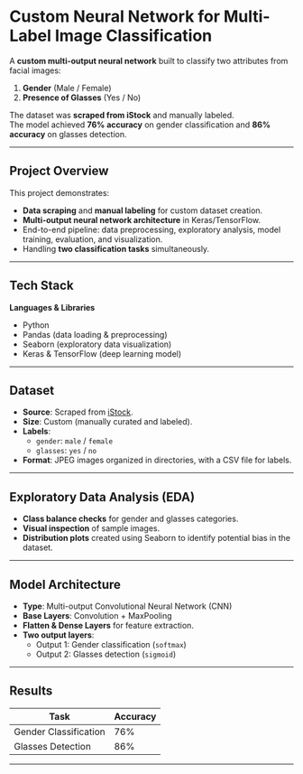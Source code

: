 # Custom Neural Network for Multi-Label Image Classification

A **custom multi-output neural network** built to classify two attributes from facial images:  
1. **Gender** (Male / Female)  
2. **Presence of Glasses** (Yes / No)  

The dataset was **scraped from iStock** and manually labeled.  
The model achieved **76% accuracy** on gender classification and **86% accuracy** on glasses detection.

---

## Project Overview

This project demonstrates:
- **Data scraping** and **manual labeling** for custom dataset creation.
- **Multi-output neural network architecture** in Keras/TensorFlow.
- End-to-end pipeline: data preprocessing, exploratory analysis, model training, evaluation, and visualization.
- Handling **two classification tasks** simultaneously.

---

##  Tech Stack

**Languages & Libraries**
- Python
- Pandas (data loading & preprocessing)
- Seaborn (exploratory data visualization)
- Keras & TensorFlow (deep learning model)

---

##  Dataset

- **Source**: Scraped from [iStock](https://www.istockphoto.com/).
- **Size**: Custom (manually curated and labeled).
- **Labels**:
  - `gender`: `male` / `female`
  - `glasses`: `yes` / `no`
- **Format**: JPEG images organized in directories, with a CSV file for labels.

---

##  Exploratory Data Analysis (EDA)

- **Class balance checks** for gender and glasses categories.
- **Visual inspection** of sample images.
- **Distribution plots** created using Seaborn to identify potential bias in the dataset.

---

## Model Architecture

- **Type**: Multi-output Convolutional Neural Network (CNN)
- **Base Layers**: Convolution + MaxPooling
- **Flatten & Dense Layers** for feature extraction.
- **Two output layers**:
  - Output 1: Gender classification (`softmax`)
  - Output 2: Glasses detection (`sigmoid`)

---

## Results

| Task                | Accuracy |
|---------------------|----------|
| Gender Classification | 76%      |
| Glasses Detection     | 86%      |

---


